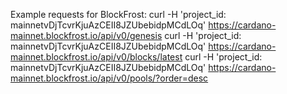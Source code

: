 Example requests for BlockFrost:
curl -H 'project_id: mainnetvDjTcvrKjuAzCEII8JZUbebidpMCdLOq' https://cardano-mainnet.blockfrost.io/api/v0/genesis
curl -H 'project_id: mainnetvDjTcvrKjuAzCEII8JZUbebidpMCdLOq' https://cardano-mainnet.blockfrost.io/api/v0/blocks/latest
curl -H 'project_id: mainnetvDjTcvrKjuAzCEII8JZUbebidpMCdLOq' https://cardano-mainnet.blockfrost.io/api/v0/pools/?order=desc 
